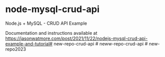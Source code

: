 # node-mysql-crud-api

Node.js + MySQL - CRUD API Example

Documentation and instructions available at https://jasonwatmore.com/post/2021/11/22/nodejs-mysql-crud-api-example-and-tutorial# new-repo-crud-api
#   n e w w - r e p o - c r u d - a p i  
 #   n e w - r e p o 2 0 2 3  
 